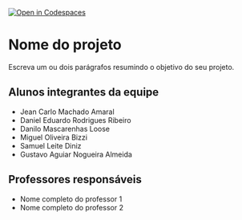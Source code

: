 [![Open in Codespaces](https://classroom.github.com/assets/launch-codespace-7f7980b617ed060a017424585567c406b6ee15c891e84e1186181d67ecf80aa0.svg)](https://classroom.github.com/open-in-codespaces?assignment_repo_id=14314822)
# Nome do projeto
Escreva um ou dois parágrafos resumindo o objetivo do seu projeto.

## Alunos integrantes da equipe

* Jean Carlo Machado Amaral
* Daniel Eduardo Rodrigues Ribeiro
* Danilo Mascarenhas Loose
* Miguel Oliveira Bizzi
* Samuel Leite Diniz
* Gustavo Aguiar Nogueira Almeida

## Professores responsáveis

* Nome completo do professor 1
* Nome completo do professor 2


